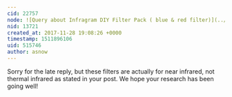 ```yaml
---
cid: 22757
node: ![Query about Infragram DIY Filter Pack ( blue & red filter)](../notes/suman/11-22-2016/query-about-infragram-diy-filter-pack-blue-red-filter)
nid: 13721
created_at: 2017-11-28 19:08:26 +0000
timestamp: 1511896106
uid: 515746
author: asnow
---
```


Sorry for the late reply, but these filters are actually for near infrared, not thermal infrared as stated in your post. We hope your research has been going well!